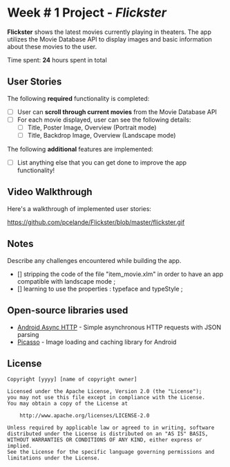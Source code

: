 # Week # 1 Project - *Flickster*

**Flickster** shows the latest movies currently playing in theaters. The app utilizes the Movie Database API to display images and basic information about these movies to the user.

Time spent: **24** hours spent in total

## User Stories

The following **required** functionality is completed:

* [ ] User can **scroll through current movies** from the Movie Database API
* [ ] For each movie displayed, user can see the following details:
  * [ ] Title, Poster Image, Overview (Portrait mode)
  * [ ] Title, Backdrop Image, Overview (Landscape mode)

The following **additional** features are implemented:

* [ ] List anything else that you can get done to improve the app functionality!

## Video Walkthrough

Here's a walkthrough of implemented user stories:

https://github.com/pcelande/Flickster/blob/master/flickster.gif

## Notes

Describe any challenges encountered while building the app.
* [] stripping the code of the file "item_movie.xlm" in order to have an app compatible with landscape mode ;
* [] learning to use the properties : typeface and typeStyle ;

## Open-source libraries used

- [Android Async HTTP](https://github.com/loopj/android-async-http) - Simple asynchronous HTTP requests with JSON parsing
- [Picasso](http://square.github.io/picasso/) - Image loading and caching library for Android

## License

    Copyright [yyyy] [name of copyright owner]

    Licensed under the Apache License, Version 2.0 (the "License");
    you may not use this file except in compliance with the License.
    You may obtain a copy of the License at

        http://www.apache.org/licenses/LICENSE-2.0

    Unless required by applicable law or agreed to in writing, software
    distributed under the License is distributed on an "AS IS" BASIS,
    WITHOUT WARRANTIES OR CONDITIONS OF ANY KIND, either express or implied.
    See the License for the specific language governing permissions and
    limitations under the License.
